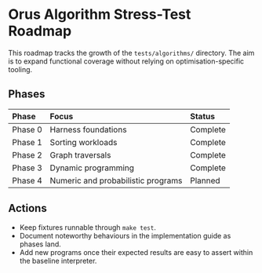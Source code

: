 # Orus Algorithm Stress-Test Roadmap

This roadmap tracks the growth of the `tests/algorithms/` directory. The aim is to
expand functional coverage without relying on optimisation-specific tooling.

## Phases
| Phase | Focus | Status |
| :--- | :--- | :--- |
| Phase 0 | Harness foundations | Complete |
| Phase 1 | Sorting workloads | Complete |
| Phase 2 | Graph traversals | Complete |
| Phase 3 | Dynamic programming | Complete |
| Phase 4 | Numeric and probabilistic programs | Planned |

## Actions
- Keep fixtures runnable through `make test`.
- Document noteworthy behaviours in the implementation guide as phases land.
- Add new programs once their expected results are easy to assert within the
  baseline interpreter.
